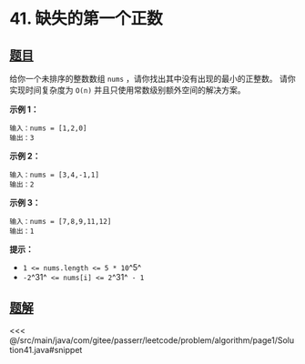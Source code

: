# 41. 缺失的第一个正数

## [题目](https://leetcode.cn/problems/first-missing-positive/)
给你一个未排序的整数数组 `nums` ，请你找出其中没有出现的最小的正整数。
请你实现时间复杂度为 `O(n)` 并且只使用常数级别额外空间的解决方案。

**示例 1：**

```
输入：nums = [1,2,0]
输出：3
```

**示例 2：**

```
输入：nums = [3,4,-1,1]
输出：2
```

**示例 3：**

```
输入：nums = [7,8,9,11,12]
输出：1
```

**提示：**

* `1 <= nums.length <= 5 * 10`^5^
* `-2`^31^` <= nums[i] <= 2`^31^` - 1`


## [题解](https://github.com/PasseRR/JavaLeetCode/blob/master/src/main/java/com/gitee/passerr/leetcode/problem/algorithm/page1/Solution41.java)

<<< @/src/main/java/com/gitee/passerr/leetcode/problem/algorithm/page1/Solution41.java#snippet
